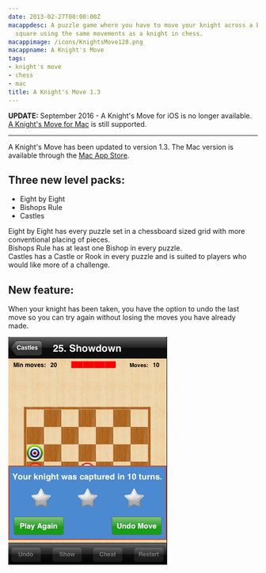 ```yaml
---
date: 2013-02-27T00:00:00Z
macappdesc: A puzzle game where you have to move your knight across a board to a target
  square using the same movements as a knight in chess.
macappimage: /icons/KnightsMove128.png
macappname: A Knight's Move
tags:
- knight's move
- chess
- mac
title: A Knight's Move 1.3
---
```


**UPDATE:** September 2016 - A Knight's Move for iOS is no longer available.<br>
[A Knight's Move for Mac][1] is still supported.

---

A Knight's Move has been updated to version 1.3. The Mac version is available
through the
<a href="https://itunes.apple.com/app/a-knights-move/id533321133?mt=12" target="_blank">Mac
App Store</a>.

## Three new level packs:

* Eight by Eight
* Bishops Rule
* Castles

Eight by Eight has every puzzle set in a chessboard sized grid with more
conventional placing of pieces.\
Bishops Rule has at least one Bishop in every puzzle.\
Castles has a Castle or Rook in every puzzle and is suited to players who would
like more of a challenge.

## New feature:

When your knight has been taken, you have the option to undo the last move so
you can try again without losing the moves you have already made.

<img alt="Undo Last Move" src="/images/KM-UndoLast.png" />

[1]: /knightsmove/
